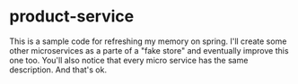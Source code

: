 # product-service
This is a sample code for refreshing my memory on spring. I'll create some other microservices as a parte of a "fake store" and eventually improve this one too. You'll also notice that every micro service has the same description. And that's ok.
